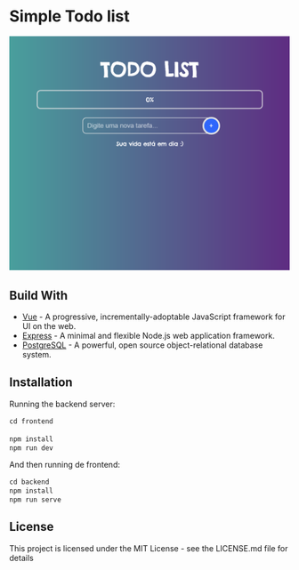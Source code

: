 # Simple Todo list

![Design preview Todo List](./demo-img.PNG)

## Build With

- [Vue](https://vuejs.org) - A progressive, incrementally-adoptable JavaScript framework for UI on the web.
- [Express](https://expressjs.com) - A minimal and flexible Node.js web application framework.
- [PostgreSQL](https://www.google.com/search?client=opera&q=PostgreSQL&sourceid=opera&ie=UTF-8&oe=UTF-8) - A powerful, open source object-relational database system.

## Installation

Running the backend server:

```
cd frontend

npm install
npm run dev
```

And then running de frontend:

```
cd backend
npm install
npm run serve
```

## License

This project is licensed under the MIT License - see the LICENSE.md file for details
